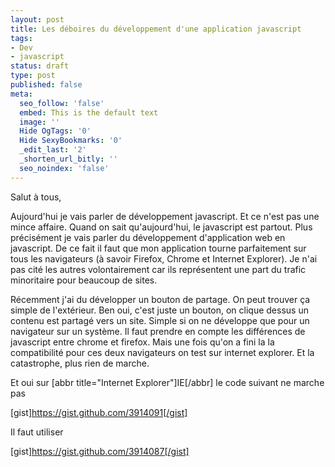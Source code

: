 ```yaml
---
layout: post
title: Les déboires du développement d'une application javascript
tags:
- Dev
- javascript
status: draft
type: post
published: false
meta:
  seo_follow: 'false'
  embed: This is the default text
  image: ''
  Hide OgTags: '0'
  Hide SexyBookmarks: '0'
  _edit_last: '2'
  _shorten_url_bitly: ''
  seo_noindex: 'false'
---
```

Salut à tous,

Aujourd'hui je vais parler de développement javascript. Et ce n'est pas une mince affaire. Quand on sait qu'aujourd'hui, le javascript est partout. Plus précisément je vais parler du développement d'application web en javascript. De ce fait il faut que mon application tourne parfaitement sur tous les navigateurs (à savoir Firefox, Chrome et Internet Explorer). Je n'ai pas cité les autres volontairement car ils représentent une part du trafic minoritaire pour beaucoup de sites.

Récemment j'ai du développer un bouton de partage. On peut trouver ça simple de l'extérieur. Ben oui, c'est juste un bouton, on clique dessus un contenu est partagé vers un site. Simple si on ne développe que pour un navigateur sur un système. Il faut prendre en compte les différences de javascript entre chrome et firefox. Mais une fois qu'on a fini la la compatibilité pour ces deux navigateurs on test sur internet explorer. Et la catastrophe, plus rien de marche.

Et oui sur [abbr title="Internet Explorer"]IE[/abbr] le code suivant ne marche pas

[gist]https://gist.github.com/3914091[/gist]

Il faut utiliser

[gist]https://gist.github.com/3914087[/gist]
